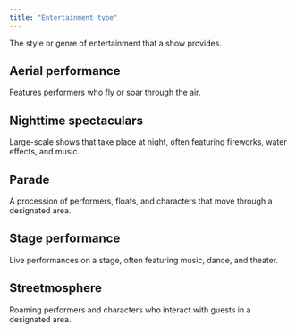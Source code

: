 ```yaml
---
title: "Entertainment type"
---
```


The style or genre of entertainment that a show provides.

## Aerial performance
Features performers who fly or soar through the air.

## Nighttime spectaculars
Large-scale shows that take place at night, often featuring fireworks, water effects, and music.

## Parade
A procession of performers, floats, and characters that move through a designated area.

## Stage performance
Live performances on a stage, often featuring music, dance, and theater.

## Streetmosphere
Roaming performers and characters who interact with guests in a designated area.
